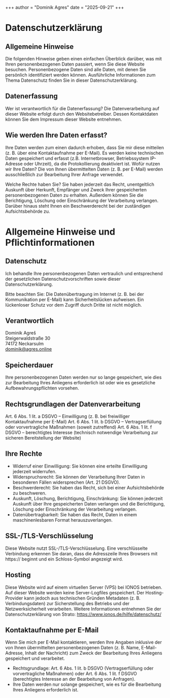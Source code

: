 +++
author = "Dominik Agres"
date = "2025-09-21"
+++

# Datenschutzerklärung

## Allgemeine Hinweise

Die folgenden Hinweise geben einen einfachen Überblick darüber, was mit Ihren personenbezogenen Daten passiert, wenn Sie diese Website besuchen. Personenbezogene Daten sind alle Daten, mit denen Sie persönlich identifiziert werden können. Ausführliche Informationen zum Thema Datenschutz finden Sie in dieser Datenschutzerklärung.

## Datenerfassung

Wer ist verantwortlich für die Datenerfassung? Die Datenverarbeitung auf dieser Website erfolgt durch den Websitebetreiber. Dessen Kontaktdaten können Sie dem Impressum dieser Website entnehmen.

## Wie werden Ihre Daten erfasst?

Ihre Daten werden zum einen dadurch erhoben, dass Sie mir diese mitteilen (z. B. über eine Kontaktaufnahme per E-Mail).
Es werden keine technischen Daten gespeichert und erfasst (z.B. Internetbrowser, Betriebssystem IP-Adresse oder Uhrzeit), da die Protokollierung deaktiviert ist.
Wofür nutzen wir Ihre Daten? Die von Ihnen übermittelten Daten (z. B. per E-Mail) werden ausschließlich zur Bearbeitung Ihrer Anfrage verwendet.

Welche Rechte haben Sie? Sie haben jederzeit das Recht, unentgeltlich Auskunft über Herkunft, Empfänger und Zweck Ihrer gespeicherten personenbezogenen Daten zu erhalten. Außerdem können Sie die Berichtigung, Löschung oder Einschränkung der Verarbeitung verlangen. Darüber hinaus steht Ihnen ein Beschwerderecht bei der zuständigen Aufsichtsbehörde zu.

# Allgemeine Hinweise und Pflichtinformationen

## Datenschutz

Ich behandle Ihre personenbezogenen Daten vertraulich und entsprechend der gesetzlichen Datenschutzvorschriften sowie dieser Datenschutzerklärung.

Bitte beachten Sie: Die Datenübertragung im Internet (z. B. bei der Kommunikation per E-Mail) kann Sicherheitslücken aufweisen. Ein lückenloser Schutz vor dem Zugriff durch Dritte ist nicht möglich.

## Verantwortlich
Dominik Agreš \
Steigerwaldstraße 30 \
74172 Neckarsulm \
dominik@agres.online

## Speicherdauer

Ihre personenbezogenen Daten werden nur so lange gespeichert, wie dies zur Bearbeitung Ihres Anliegens erforderlich ist oder wie es gesetzliche Aufbewahrungspflichten vorsehen.

## Rechtsgrundlagen der Datenverarbeitung

Art. 6 Abs. 1 lit. a DSGVO – Einwilligung (z. B. bei freiwilliger Kontaktaufnahme per E-Mail)
Art. 6 Abs. 1 lit. b DSGVO – Vertragserfüllung oder vorvertragliche Maßnahmen (soweit zutreffend)
Art. 6 Abs. 1 lit. f DSGVO – berechtigtes Interesse (technisch notwendige Verarbeitung zur sicheren Bereitstellung der Website)

## Ihre Rechte

- Widerruf einer Einwilligung: Sie können eine erteilte Einwilligung jederzeit widerrufen.
- Widerspruchsrecht: Sie können der Verarbeitung Ihrer Daten in besonderen Fällen widersprechen (Art. 21 DSGVO).
- Beschwerderecht: Sie haben das Recht, sich bei einer Aufsichtsbehörde zu beschweren.
- Auskunft, Löschung, Berichtigung, Einschränkung: Sie können jederzeit Auskunft über Ihre gespeicherten Daten verlangen und die Berichtigung, Löschung oder Einschränkung der Verarbeitung verlangen.
- Datenübertragbarkeit: Sie haben das Recht, Daten in einem maschinenlesbaren Format herauszuverlangen.

## SSL-/TLS-Verschlüsselung

Diese Website nutzt SSL-/TLS-Verschlüsselung. Eine verschlüsselte Verbindung erkennen Sie daran, dass die Adresszeile Ihres Browsers mit https:// beginnt und ein Schloss-Symbol angezeigt wird.

## Hosting

Diese Website wird auf einem virtuellen Server (VPS) bei IONOS betrieben.
Auf dieser Website werden keine Server-Logfiles gespeichert.
Der Hosting-Provider kann jedoch aus technischen Gründen Metadaten (z. B. Verbindungsdaten) zur Sicherstellung des Betriebs und der Netzwerksicherheit verarbeiten.
Weitere Informationen entnehmen Sie der Datenschutzerklärung von Strato: https://www.ionos.de/hilfe/datenschutz/

## Kontaktaufnahme per E-Mail

Wenn Sie mich per E-Mail kontaktieren, werden Ihre Angaben inklusive der von Ihnen übermittelten personenbezogenen Daten (z. B. Name, E-Mail-Adresse, Inhalt der Nachricht) zum Zweck der Bearbeitung Ihres Anliegens gespeichert und verarbeitet.
- Rechtsgrundlage: Art. 6 Abs. 1 lit. b DSGVO (Vertragserfüllung oder vorvertragliche Maßnahmen) oder Art. 6 Abs. 1 lit. f DSGVO (berechtigtes Interesse an der Bearbeitung von Anfragen).
- Ihre Daten werden nur solange gespeichert, wie es für die Bearbeitung Ihres Anliegens erforderlich ist.
